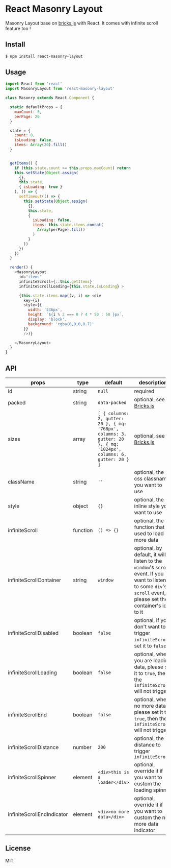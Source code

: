 React Masonry Layout
====================

Masonry Layout base on [bricks.js](https://github.com/callmecavs/bricks.js) with React.
It comes with infinite scroll feature too !

## Install

```bash
$ npm install react-masonry-layout
```

## Usage

```js
import React from 'react'
import MasonryLayout from 'react-masonry-layout'

class Masonry extends React.Component {

  static defaultProps = {
    maxCount: 5,
    perPage: 20
  }

  state = {
    count: 0,
    isLoading: false,
    items: Array(20).fill()
  }


  getItems() {
    if (this.state.count >= this.props.maxCount) return
    this.setState(Object.assign(
      {},
      this.state,
      { isLoading: true }
    ), () => {
      setTimeout(() => {
        this.setState(Object.assign(
          {},
          this.state,
          {
            isLoading: false,
            items: this.state.items.concat(
              Array(perPage).fill()
            )
          }
        ))
      })
    })
  }

  render() {
    <MasonryLayout
      id="items"
      infiniteScroll={::this.getItems}
      infiniteScrollLoading={this.state.isLoading} >

      {this.state.items.map((v, i) => <div
        key={i}
        style={{
          width: '236px',
          height: `${i % 2 === 0 ? 4 * 50 : 50 }px`,
          display: 'block',
          background: 'rgba(0,0,0,0.7)'
        }}
        />)}

    </MasonryLayout>
  }
}
```

## API

|       props        |        type       |       default      |     description    |
|--------------------|-------------------|--------------------|--------------------|
|        id          |       string      |        `null`      | required           |
|      packed        |       string      |    `data-packed`   | optional, see [Bricks.js](https://github.com/callmecavs/bricks.js) |
|       sizes        |       array       |    `[ { columns: 2, gutter: 20 }, { mq: '768px', columns: 3, gutter: 20 }, { mq: '1024px', columns: 6, gutter: 20 } ]` | optional, see [Bricks.js](https://github.com/callmecavs/bricks.js) |
|     className      |       string      |         `''`       | optional, the css classname you want to use |
|       style        |       object      |         `{}`       | optional, the inline style you want to use |
|  infiniteScroll    |      function     |      `() => {}`    | optional, the function that used to load more data |
|  infiniteScrollContainer|  string     |        `window`    | optional, by default, it will listen to the `window`'s `scroll` event. If you want to listen to some `div`'s `scroll` event, please set the container's id to it |
|  infiniteScrollDisabled |  boolean    |       `false`      | optional, if you don't want to trigger `infiniteScroll`, set it to `false` |
|  infiniteScrollLoading  |  boolean    |       `false`      | optional, when you are loading data, please set it to `true`, then the `infiniteScroll` will not trigger |
|  infiniteScrollEnd      |  boolean    |       `false`      | optional, when no more data, please set it to `true`, then the `infiniteScroll` will not trigger |
|  infiniteScrollDistance |  number     |        `200`       | optional, the distance to trigger `infiniteScroll` |
|  infiniteScrollSpinner  |  element    | `<div>this is a loader</div>` | optional, override it if you want to custom the loading spinner |
|  infiniteScrollEndIndicator | element | `<div>no more data</div>`     | optional, override it if you want to custom the no more data indicator |


## License

MIT.
